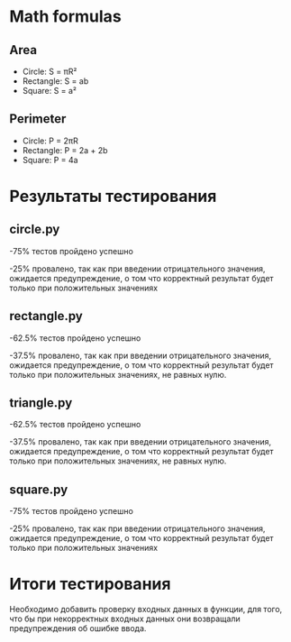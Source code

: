 # Math formulas
## Area
- Circle: S = πR²
- Rectangle: S = ab
- Square: S = a²

## Perimeter
- Circle: P = 2πR
- Rectangle: P = 2a + 2b
- Square: P = 4a

# Результаты тестирования
## circle.py

-75% тестов пройдено успешно

-25% провалено, так как при введении отрицательного значения, ожидается предупреждение, о том что корректный результат будет только при положительных значениях

## rectangle.py

-62.5% тестов пройдено успешно

-37.5% провалено, так как при введении отрицательного значения, ожидается предупреждение, о том что корректный результат будет только при положительных значениях, не равных нулю.

## triangle.py

-62.5% тестов пройдено успешно

-37.5% провалено, так как при введении отрицательного значения, ожидается предупреждение, о том что корректный результат будет только при положительных значениях, не равных нулю.

## square.py

-75% тестов пройдено успешно

-25% провалено, так как при введении отрицательного значения, ожидается предупреждение, о том что корректный результат будет только при положительных значениях


# Итоги тестирования

Необходимо добавить проверку входных данных в функции, для того, что бы при некорректных входных данных они возвращали предупреждения об ошибке ввода.